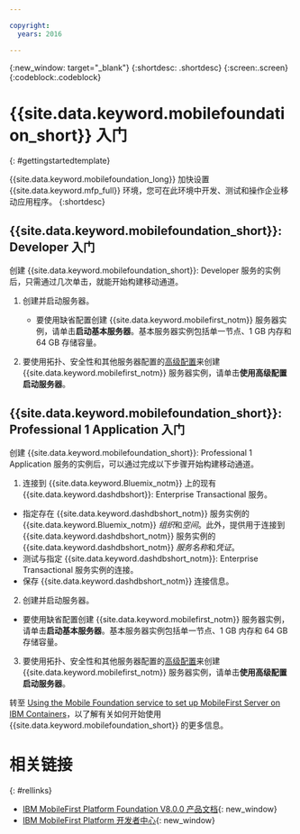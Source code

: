 ```yaml
---

copyright:
  years: 2016

---
```


{:new_window: target="_blank"}
{:shortdesc: .shortdesc}
{:screen:.screen}
{:codeblock:.codeblock}

# {{site.data.keyword.mobilefoundation_short}} 入门

{: #gettingstartedtemplate}

{{site.data.keyword.mobilefoundation_long}} 加快设置 {{site.data.keyword.mfp_full}} 环境，您可在此环境中开发、测试和操作企业移动应用程序。
{:shortdesc}

## {{site.data.keyword.mobilefoundation_short}}: Developer 入门

创建 {{site.data.keyword.mobilefoundation_short}}: Developer 服务的实例后，只需通过几次单击，就能开始构建移动通道。

1.	创建并启动服务器。
	*	要使用缺省配置创建 {{site.data.keyword.mobilefirst_notm}} 服务器实例，请单击**启动基本服务器**。基本服务器实例包括单一节点、1 GB 内存和 64 GB 存储容量。

2.	要使用拓扑、安全性和其他服务器配置的[高级配置](c_using_mfs_p1.html#using_mfs_advanced_p1)来创建 {{site.data.keyword.mobilefirst_notm}} 服务器实例，请单击**使用高级配置启动服务器**。

## {{site.data.keyword.mobilefoundation_short}}: Professional 1 Application 入门

创建 {{site.data.keyword.mobilefoundation_short}}: Professional 1 Application 服务的实例后，可以通过完成以下步骤开始构建移动通道。

1.  连接到 {{site.data.keyword.Bluemix_notm}} 上的现有 {{site.data.keyword.dashdbshort}}: Enterprise Transactional 服务。
  * 指定存在 {{site.data.keyword.dashdbshort_notm}} 服务实例的 {{site.data.keyword.Bluemix_notm}} *组织*和*空间*。此外，提供用于连接到 {{site.data.keyword.dashdbshort_notm}} 服务实例的 {{site.data.keyword.dashdbshort_notm}} *服务名称*和*凭证*。
  * 测试与指定 {{site.data.keyword.dashdbshort_notm}}: Enterprise Transactional 服务实例的连接。
  * 保存 {{site.data.keyword.dashdbshort_notm}} 连接信息。

2.  创建并启动服务器。
  * 要使用缺省配置创建 {{site.data.keyword.mobilefirst_notm}} 服务器实例，请单击**启动基本服务器**。基本服务器实例包括单一节点、1 GB 内存和 64 GB 存储容量。

3.  要使用拓扑、安全性和其他服务器配置的[高级配置](c_using_mfs_p2.html#using_mfs_advanced_p2)来创建 {{site.data.keyword.mobilefirst_notm}} 服务器实例，请单击**使用高级配置启动服务器**。

转至 [Using the Mobile Foundation service to set up MobileFirst Server on IBM Containers](https://mobilefirstplatform.ibmcloud.com/tutorials/en/foundation/8.0/ibm-containers/using-mobile-foundation/)，以了解有关如何开始使用 {{site.data.keyword.mobilefoundation_short}} 的更多信息。

# 相关链接
{: #rellinks}

*	[IBM MobileFirst Platform Foundation V8.0.0 产品文档](https://www.ibm.com/support/knowledgecenter/SSHS8R_8.0.0/wl_welcome.html){: new_window}
*	[IBM MobileFirst Platform 开发者中心](https://mobilefirstplatform.ibmcloud.com){: new_window}
